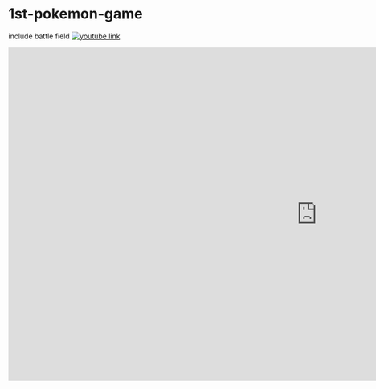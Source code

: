 # 1st-pokemon-game
include battle field
<a href="{https://youtu.be/tvwTLzRrv3A}" title="youtube link">
![youtube link](https://www.youtube.com/watch?v=tvwTLzRrv3A)
<iframe width="1228" height="665" src="https://www.youtube.com/embed/tvwTLzRrv3A" title="YouTube video player" frameborder="0" allow="accelerometer; autoplay; clipboard-write; encrypted-media; gyroscope; picture-in-picture" allowfullscreen></iframe>
